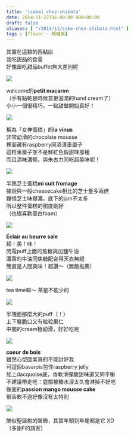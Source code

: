 ```yaml
---
title: '[cake] chez-shibata'
date: 2014-11-22T16:00:00.000+08:00
draft: false
aliases: [ "/2014/11/cake-chez-shibata.html" ]
tags : [flavor - 螞蟻族]
---
```


其實在這類的西點店  
我吃甜品的食量  
好像跟吃甜品buffet無大差別呢  

[![](https://3.bp.blogspot.com/-p60L0bOxKXo/XFbRae8IHmI/AAAAAAAAH4Y/Qz9hksXBfuc4S1-oIMb54lFK59Gls9tQQCLcBGAs/s640/15206606664_9ecb9dabe9_z.jpg)](https://3.bp.blogspot.com/-p60L0bOxKXo/XFbRae8IHmI/AAAAAAAAH4Y/Qz9hksXBfuc4S1-oIMb54lFK59Gls9tQQCLcBGAs/s1600/15206606664_9ecb9dabe9_z.jpg)

welcome的**petit macaron**  
（手有點乾是時候買更滋潤的hand cream了）  
小小一個很精巧，一點甜做開始真好！  

[![](https://1.bp.blogspot.com/-yhtEwBziCfQ/XFbRewGCPhI/AAAAAAAAH4c/5Rbve_Rwm-kDjPaSauNZLIaxWoRqCJafACLcBGAs/s640/15641408327_77e6042f26_z.jpg)](https://1.bp.blogspot.com/-yhtEwBziCfQ/XFbRewGCPhI/AAAAAAAAH4c/5Rbve_Rwm-kDjPaSauNZLIaxWoRqCJafACLcBGAs/s1600/15641408327_77e6042f26_z.jpg)

稱為「女神蛋糕」的**la vinus**  
非常幼滑的chocolate mousse  
裡面藏有raspberry同酒漬車厘子  
這粒車厘子並不是鮮紅色假甜味那種  
而且酒味濃郁，與朱古力同吃超美味呢！  

[![](https://2.bp.blogspot.com/-fzg--NsrTPI/XFbRjcPbCCI/AAAAAAAAH4k/qWhhh6UfwxkyR1DHUdqqhDg0QsOPL9CbQCLcBGAs/s640/15640765399_91ef49df8b_z.jpg)](https://2.bp.blogspot.com/-fzg--NsrTPI/XFbRjcPbCCI/AAAAAAAAH4k/qWhhh6UfwxkyR1DHUdqqhDg0QsOPL9CbQCLcBGAs/s1600/15640765399_91ef49df8b_z.jpg)

半熟芝士蛋糕**mi cuit fromage**  
據說與一般cheesecake相比的芝士量多兩倍  
難怪芝士味爆濃，底下的jam不太多  
所以整件蛋糕的甜度剛好  
（也很喜歡蛋白foam）  

[![](https://2.bp.blogspot.com/-U3ZumdgVDnY/XFbRoYvh2tI/AAAAAAAAH4o/RKEVe-yQyWENQ-JGjAfCvXHfqT1FYTKGACLcBGAs/s640/15824688791_1f2ff946b3_z.jpg)](https://2.bp.blogspot.com/-U3ZumdgVDnY/XFbRoYvh2tI/AAAAAAAAH4o/RKEVe-yQyWENQ-JGjAfCvXHfqT1FYTKGACLcBGAs/s1600/15824688791_1f2ff946b3_z.jpg)

**Éclair au beurre sale**  
超！美！味！  
閃電puff上面的焦糖與加鹽牛油  
濃香的牛油同焦糖配合得天衣無縫  
簡直是人間美味！超讚～（無敵推薦）  

[![](https://1.bp.blogspot.com/-BAZm2RTIgA0/XFbRsVk7l9I/AAAAAAAAH4w/lQedLkbkY2sbyX92dhAUQXeLZC2iFZtugCLcBGAs/s640/15824688261_284e035e2c_z.jpg)](https://1.bp.blogspot.com/-BAZm2RTIgA0/XFbRsVk7l9I/AAAAAAAAH4w/lQedLkbkY2sbyX92dhAUQXeLZC2iFZtugCLcBGAs/s1600/15824688261_284e035e2c_z.jpg)

tea time嘛～ 茶是不能少的  

[![](https://1.bp.blogspot.com/-4zvYLg9jlGI/XFbRwgRV5tI/AAAAAAAAH44/0mJi-O_IXAYeiL9e2t3kcstJvSmaeLXfgCLcBGAs/s640/15206606274_ba39ed61f3_z.jpg)](https://1.bp.blogspot.com/-4zvYLg9jlGI/XFbRwgRV5tI/AAAAAAAAH44/0mJi-O_IXAYeiL9e2t3kcstJvSmaeLXfgCLcBGAs/s1600/15206606274_ba39ed61f3_z.jpg)

半塊面那麼大的puff（！）  
上下層脆口又有粒粒果仁  
中間的cream極幼滑，好好吃呢  

[![](https://4.bp.blogspot.com/-6oaObfzZGOg/XFbR1VMe3SI/AAAAAAAAH5A/enJtn4x26RwdEKHHBGXeCD2Ux_OehT4VgCLcBGAs/s640/15824687871_971d44171a_z.jpg)](https://4.bp.blogspot.com/-6oaObfzZGOg/XFbR1VMe3SI/AAAAAAAAH5A/enJtn4x26RwdEKHHBGXeCD2Ux_OehT4VgCLcBGAs/s1600/15824687871_971d44171a_z.jpg)

**coeur de bois**  
雖然心型圖案真的不能討好我  
可這個bavarois包住raspberry jelly  
加上dacquoise底，香軟滑彈酸甜味道又夠平衡  
不建議帶走吃：底部被糖水浸太久會淋掉不好吃  
後面的**passion mango mousse cake**  
很香軟不過好像沒有太特別  

[![](https://1.bp.blogspot.com/-xRhh7DA16m4/XFbR5SSeg0I/AAAAAAAAH5E/pZpj6ucwC3cluGzNHYHx6R7To2GVPjeLgCLcBGAs/s640/15826578675_a81e5a3d8e_z.jpg)](https://1.bp.blogspot.com/-xRhh7DA16m4/XFbR5SSeg0I/AAAAAAAAH5E/pZpj6ucwC3cluGzNHYHx6R7To2GVPjeLgCLcBGAs/s1600/15826578675_a81e5a3d8e_z.jpg)

酷似聖誕樹的裝飾，其實年頭到年尾都是它 XD  
（多謝F的請客）